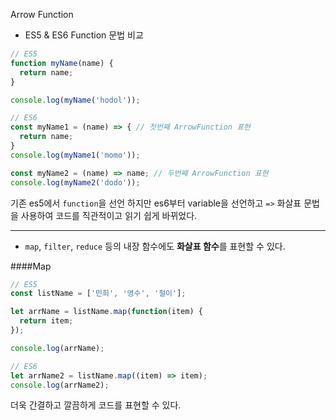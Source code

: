 Arrow Function

- ES5 & ES6 Function 문법 비교

````javascript
// ES5
function myName(name) {
  return name;
}

console.log(myName('hodol'));
````
````javascript
// ES6
const myName1 = (name) => { // 첫번째 ArrowFunction 표현
  return name;
}
console.log(myName1('momo'));

const myName2 = (name) => name; // 두번째 ArrowFunction 표현
console.log(myName2('dodo'));
````

기존 es5에서 `function`을 선언 하지만 es6부터 variable을 선언하고 `=>` 화살표 문법을 사용하여
코드를 직관적이고 읽기 쉽게 바뀌었다.

---

- `map`, `filter`, `reduce` 등의 내장 함수에도 **화살표 함수**를 표현할 수 있다.

####Map

````javascript
// ES5
const listName = ['민희', '영수', '철이'];

let arrName = listName.map(function(item) {
  return item;
});

console.log(arrName);
````

````javascript
// ES6
let arrName2 = listName.map((item) => item);
console.log(arrName2);
````
더욱 간결하고 깔끔하게 코드를 표현할 수 있다.